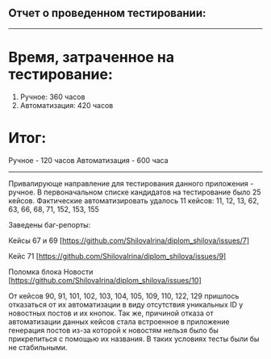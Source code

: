 ## Отчет о проведенном тестировании:
--------------------------------------------------------------------------------------------------
# Время, затраченное на тестирование:
1. Ручное: 360 часов
2. Автоматизация: 420 часов

# Итог: 
Ручное - 120 часов
Автоматизация - 600 часа

--------------------------------------------------------------------------------------------------
Привалирующе направление для тестирования данного приложения - ручное. 
В первоначальном списке кандидатов на тестирование было 25 кейсов. Фактические автоматизировать 
удалось 11 кейсов: 11, 12, 13, 62, 63, 66, 68, 71, 152, 153, 155

Заведены баг-репорты: 

Кейсы 67 и 69 [https://github.com/ShilovaIrina/diplom_shilova/issues/7]

Кейс 71 [https://github.com/ShilovaIrina/diplom_shilova/issues/9]

Поломка блока Новости [https://github.com/ShilovaIrina/diplom_shilova/issues/10]

От кейсов 90, 91, 101, 102, 103, 104, 105, 109, 110, 122, 129 пришлось отказаться от их автоматизации
в виду отсутствия уникальных ID у новостных постов и их кнопок. Так же, причиной отказа от 
автоматизации данных кейсов стала встроенное в приложение генерация постов из-за которой к новостям 
нельзя было бы прикрепиться с помощью их названия. В таких условиях тесты были бы не стабильными.
